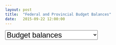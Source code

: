 ```yaml
---
layout: post
title:  "Federal and Provincial Budget Balances"
date:   2015-09-22 12:00:00
---
```


<style>
#budgetChart {
  height: 1100px;
}

#budgetChart svg:not(:nth-of-type(1)) {
  margin-top: 25px;
}
#budgetChart .bar.positive {
  fill: black;
}

#budgetChart .bar.negative {
  fill: brown;
}

#budgetChart .axis text {
  font: 10px sans-serif;
}

#budgetChart .axis path,
#budgetChart .axis line {
  fill: none;
  stroke: #000;
  shape-rendering: crispEdges;
}

#selectBudget {
  font-size: 24px;
  width: 300px;
}

.hidden {
  display: none;
}

#budgetTip {
  border: 1px solid black;
  background-color: white;
    position: absolute;
    width: 180px;
    height: auto;
    padding: 5px;
    pointer-events: none;
}

#budgetTip strong {
  font-weight: bold;
}

#budgetTip #tipTop {
  font-size: 16px;
  margin-bottom: 10px !important;
}

#budgetTip .tipInfo {
  font-size: 12px;
  margin: 0;
}
</style>

<div id="budgetTip" class="hidden">
  <p id="tipTop"><strong><span id="tipNum"></span> Budget</strong></p>
  <p class="tipInfo"><span id="tipVal"></span> <span id="tipBal"></span></p>
</div>
<select id="selectBudget">
  <option value="budget_balances" selected="selected">Budget balances</option>
  <option value="budget_balances_gdp">Budget balances relative to GDP</option>
</select>
<div id="budgetChart"></div>

<script src="http://d3js.org/d3.v3.min.js"></script>
<script>
budgetChart();

var coordinates = [0, 0];

var body = d3.select("body")
  .on("mousemove", function() {
    coordinates = d3.mouse(this);
  })
  .on("mousedown", function() {
    coordinates = d3.mouse(this);
  });

function budgetChart() {
budgetDraw("budget_balances");

function budgetDraw(kind) {
  d3.csv("{{ site.baseurl }}/data/" + kind + ".csv", type, function(error, data) {

    d3.keys(data[0]).filter(function(key) { return key !== "Year"; }).forEach(function(bud) {

      var margin = {top: 30, right: 10, bottom: 10, left: 50},
          width = 370 - margin.left - margin.right,
          height = 150 - margin.top - margin.bottom;

      var y = d3.scale.linear()
          .range([height, 0]);

      var x = d3.scale.ordinal()
          .rangeRoundBands([0, width], .2);

      var yAxis = d3.svg.axis()
          .scale(y)
          .orient("left");

      var budgetChart = d3.select("#budgetChart").append("svg")
        .attr("class", "budgetDebt")
          .attr("width", width + margin.left + margin.right)
          .attr("height", height + margin.top + margin.bottom)
        .append("g")
          .attr("transform", "translate(" + margin.left + "," + margin.top + ")");
    	
      x.domain(data.map(function(d) { return d.Year; }));
      y.domain(d3.extent(data, function(d) { return d[bud]; })).nice();

      var budgets = budgetChart.selectAll(".bar")
          .data(data)
        .enter().append("rect")
          .attr("class", function(d) { return d[bud] < 0 ? "bar negative" : "bar positive"; })
          .attr("x", function(d) { return x(d.Year); })
          .attr("y", function(d) { return y(0); })
          .attr("width", x.rangeBand())
          .attr("height", function(d) { return 0; })
          .on("mouseover", function(d, i) {
            showTooltip(d, i);
          })
          .on("mousedown", function(d, i) {
            showTooltip(d, i);
          })
          .on("mouseout", function(d) {
            d3.select("#budgetTip").classed("hidden", true);
          });

      budgets.transition()
        .delay(function(d, i) { console.log(d); return i * 32})
        .attr("y", function(d) { return y(Math.max(0, d[bud])); })
        .attr("height", function(d) { return Math.abs(y(d[bud]) - y(0));});

      function showTooltip(d) {
        var xPos = coordinates[0] + 10;
        if (x(d.Year) > 150) {
          xPos = coordinates[0] - 200;
        }
        var yPos = coordinates[1];

        d3.select("#budgetTip")
          .style("left", xPos + "px")
          .style("top", yPos + "px")
          .select("#tipNum")
          .text(d.Year + " " + bud);

        if (bud === "Canada") {
          d3.select("#budgetTip").select("#tipNum")
            .text(d.Year + " Federal ");
        }

        if (kind !== "budget_balances_gdp") {
          if (Math.abs(d[bud]) > 1000) {
            d3.select("#budgetTip").select("#tipVal")
              .text(Math.abs(d[bud]/1000).toFixed(2) + " billion dollars ");
          } else {
            d3.select("#budgetTip").select("#tipVal")
              .text(Math.abs(d[bud]) + " million dollars ");
          }

          if (d[bud] > 0) {
            d3.select("#budgetTip").select("#tipBal")
              .text("surplus");
          } else {
            d3.select("#budgetTip").select("#tipBal")
              .text("deficit");
          }
        } else {
          d3.select("#budgetTip").select("#tipVal")
            .text(d[bud] + "%");
          d3.select("#budgetTip").select("#tipBal")
            .text("");
        }

        d3.select("#budgetTip").classed("hidden", false);
      }

      budgetChart.append("g")
          .attr("class", "y axis")
          .call(yAxis);

      budgetChart.append("g")
          .attr("class", "x axis")
        .append("line")
          .attr("y1", y(0))
          .attr("y2", y(0))
          .attr("x2", width);

      budgetChart.append("text")
        .attr("x", 0)
        .attr("dy", -10)
        .style("font-weight", "bold")
        //.style("text-anchor", "end")
        .text(bud);
    });
  });
}

function type(d) {
    d.Canada = +d.Canada;
    d.Alberta = +d.Alberta;
    d["British Columbia"] = +d["British Columbia"];
    d.Manitoba = +d.Manitoba;
    d["New Brunswick"] = +d["New Brunswick"];
    d["Newfoundland and Labrador"] = +d["Newfoundland and Labrador"];
    d["Nova Scotia"] = +d["Nova Scotia"];
    d.Ontario = +d.Ontario;
    d["Prince Edward Island"] = +d["Prince Edward Island"];
    d.Quebec = +d.Quebec;
    d.Saskatchewan = +d.Saskatchewan;
    d.Year = +(d.Year.substring(0, 4)) + 1;
  return d;
}

d3.select("#selectBudget")
  .on("change", selected);

function selected() {
  d3.selectAll(".budgetDebt")
    .remove();
  budgetDraw(this.options[this.selectedIndex].value);
}

}
</script>